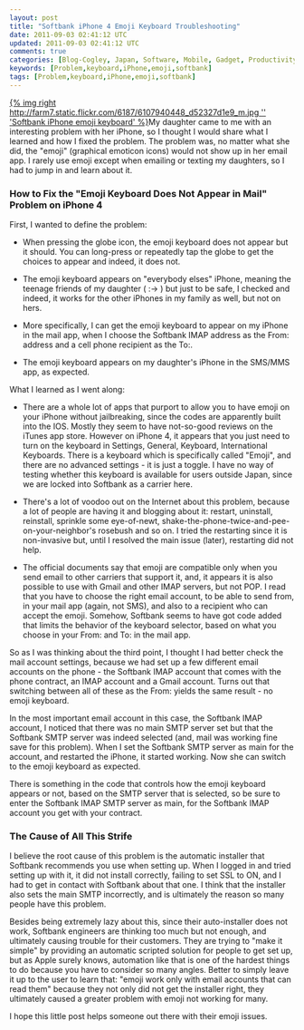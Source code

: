```yaml
---           
layout: post
title: "Softbank iPhone 4 Emoji Keyboard Troubleshooting"
date: 2011-09-03 02:41:12 UTC
updated: 2011-09-03 02:41:12 UTC
comments: true
categories: [Blog-Cogley, Japan, Software, Mobile, Gadget, Productivity, Troubleshooting]
keywords: [Problem,keyboard,iPhone,emoji,softbank]
tags: [Problem,keyboard,iPhone,emoji,softbank]
---
```

 


[{% img right http://farm7.static.flickr.com/6187/6107940448_d52327d1e9_m.jpg '' 'Softbank iPhone emoji keyboard' %}](http://www.flickr.com/photos/81796435@N00/6107940448 "View 'Softbank iPhone emoji keyboard' on Flickr.com")My daughter came to me with an interesting problem with her iPhone, so I thought I would share what I learned and how I fixed the problem. The problem was, no matter what she did, the "emoji" (graphical emoticon icons) would not show up in her email app. I rarely use emoji except when emailing or texting my daughters, so I had to jump in and learn about it.


### How to Fix the "Emoji Keyboard Does Not Appear in Mail" Problem on iPhone 4



First, I wanted to define the problem:


- When pressing the globe icon, the emoji keyboard does not appear but it should. You can long-press or repeatedly tap the globe to get the choices to appear and indeed, it does not. 

- The emoji keyboard appears on "everybody elses" iPhone, meaning the teenage friends of my daughter ( :-&gt; ) but just to be safe, I checked and indeed, it works for the other iPhones in my family as well, but not on hers. 

- More specifically, I can get the emoji keyboard to appear on my iPhone in the mail app, when I choose the Softbank IMAP address as the From: address and a cell phone recipient as the To:. 

- The emoji keyboard appears on my daughter's iPhone in the SMS/MMS app, as expected. 



What I learned as I went along:


- There are a whole lot of apps that purport to allow you to have emoji on your iPhone without jailbreaking, since the codes are apparently built into the IOS. Mostly they seem to have not-so-good reviews on the iTunes app store. However on iPhone 4, it appears that you just need to turn on the keyboard in Settings, General, Keyboard, International Keyboards. There is a keyboard which is specifically called "Emoji", and there are no advanced settings - it is just a toggle. I have no way of testing whether this keyboard is available for users outside Japan, since we are locked into Softbank as a carrier here. 

- There's a lot of voodoo out on the Internet about this problem, because a lot of people are having it and blogging about it: restart, uninstall, reinstall, sprinkle some eye-of-newt, shake-the-phone-twice-and-pee-on-your-neighbor's rosebush and so on. I tried the restarting since it is non-invasive but, until I resolved the main issue (later), restarting did not help. 

- The official documents say that emoji are compatible only when you send email to other carriers that support it, and, it appears it is also possible to use with Gmail and other IMAP servers, but not POP. I read that you have to choose the right email account, to be able to send from, in your mail app (again, not SMS), and also to a recipient who can accept the emoji. Somehow, Softbank seems to have got code added that limits the behavior of the keyboard selector, based on what you choose in your From: and To: in the mail app. 



So as I was thinking about the third point, I thought I had better check the mail account settings, because we had set up a few different email accounts on the phone - the Softbank IMAP account that comes with the phone contract, an IMAP account and a Gmail account. Turns out that switching between all of these as the From: yields the same result - no emoji keyboard.




In the most important email account in this case, the Softbank IMAP account, I noticed that there was no main SMTP server set but that the Softbank SMTP server was indeed selected (and, mail was working fine save for this problem). When I set the Softbank SMTP server as main for the account, and restarted the iPhone, it started working. Now she can switch to the emoji keyboard as expected.




There is something in the code that controls how the emoji keyboard appears or not, based on the SMTP server that is selected, so be sure to enter the Softbank IMAP SMTP server as main, for the Softbank IMAP account you get with your contract.


### The Cause of All This Strife



I believe the root cause of this problem is the automatic installer that Softbank recommends you use when setting up. When I logged in and tried setting up with it, it did not install correctly, failing to set SSL to ON, and I had to get in contact with Softbank about that one. I think that the installer also sets the main SMTP incorrectly, and is ultimately the reason so many people have this problem.




Besides being extremely lazy about this, since their auto-installer does not work, Softbank engineers are thinking too much but not enough, and ultimately causing trouble for their customers. They are trying to "make it simple" by providing an automatic scripted solution for people to get set up, but as Apple surely knows, automation like that is one of the hardest things to do because you have to consider so many angles. Better to simply leave it up to the user to learn that: "emoji work only with email accounts that can read them" because they not only did not get the installer right, they ultimately caused a greater problem with emoji not working for many.




I hope this little post helps someone out there with their emoji issues.


